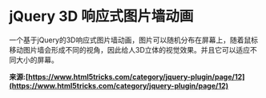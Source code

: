 # jQuery 3D 响应式图片墙动画

一个基于jQuery的3D响应式图片墙动画，图片可以随机分布在屏幕上，随着鼠标移动图片墙会形成不同的视角，因此给人3D立体的视觉效果。并且它可以适应不同大小的屏幕。


**来源:[https://www.html5tricks.com/category/jquery-plugin/page/12](https://www.html5tricks.com/category/jquery-plugin/page/12)**
